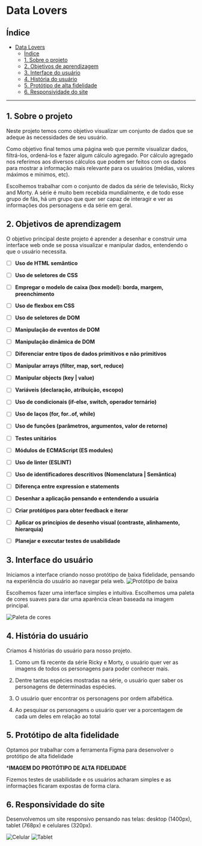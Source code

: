 # Data Lovers

## Índice

- [Data Lovers](#data-lovers)
  - [Índice](#índice)
  - [1. Sobre o projeto](#1-sobre-o-projeto)
  - [2. Objetivos de aprendizagem](#2-objetivos-de-aprendizagem)
  - [3. Interface do usuário](#3-interface-do-usuário)
  - [4. História do usuário](#4-história-do-usuário)
  - [5. Protótipo de alta fidelidade](#5-protótipo-de-alta-fidelidade)
  - [6. Responsividade do site](#6-responsividade-do-site)

***

## 1. Sobre o projeto

Neste projeto temos como objetivo visualizar um conjunto de dados que se adeque 
às necessidades de seu usuário.

Como objetivo final temos uma página web que permite visualizar dados,
filtrá-los, ordená-los e fazer algum cálculo agregado. Por cálculo agregado
nos referimos aos diversos cálculos que podem ser feitos com os dados para
mostrar a informação mais relevante para os usuários (médias, valores máximos e
mínimos, etc).

Escolhemos trabalhar com o conjunto de dados da série de televisão, Ricky and Morty.
A série é muito bem recebida mundialmente, e de todo esse grupo de fãs, há um grupo 
que quer ser capaz de interagir e ver as informações dos personagens e da série 
em geral.


## 2. Objetivos de aprendizagem

O objetivo principal deste projeto é aprender a desenhar e construir uma
interface web onde se possa visualizar e manipular dados, entendendo o que o
usuário necessita.


- [ ] **Uso de HTML semântico**


- [ ] **Uso de seletores de CSS**


- [ ] **Empregar o modelo de caixa (box model): borda, margem, preenchimento**


- [ ] **Uso de flexbox em CSS**

  
- [ ] **Uso de seletores de DOM**


- [ ] **Manipulação de eventos de DOM**


- [ ] **Manipulação dinâmica de DOM**


- [ ] **Diferenciar entre tipos de dados primitivos e não primitivos**


- [ ] **Manipular arrays (filter, map, sort, reduce)**


- [ ] **Manipular objects (key | value)**


- [ ] **Variáveis (declaração, atribuição, escopo)**

  
- [ ] **Uso de condicionais (if-else, switch, operador ternário)**


- [ ] **Uso de laços (for, for..of, while)**


- [ ] **Uso de funções (parâmetros, argumentos, valor de retorno)**

  
- [ ] **Testes unitários**


- [ ] **Módulos de ECMAScript (ES modules)**


- [ ] **Uso de linter (ESLINT)**


- [ ] **Uso de identificadores descritivos (Nomenclatura | Semântica)**


- [ ] **Diferença entre expression e statements**


- [ ] **Desenhar a aplicação pensando e entendendo a usuária**


- [ ] **Criar protótipos para obter feedback e iterar**


- [ ] **Aplicar os princípios de desenho visual (contraste, alinhamento, hierarquia)**


- [ ] **Planejar e executar testes de usabilidade**


## 3. Interface do usuário

Iniciamos a interface criando nosso protótipo de baixa fidelidade, pensando 
na experiência do usuário ao navegar pela web.
![Protótipo de baixa](src/img/prototipo.jpg) 

Escolhemos fazer uma interface simples e intuitiva. Escolhemos uma paleta de cores 
suaves para dar uma aparência clean baseada na imagem principal.

![Paleta de cores](src/img/paleta%20de%20cores.jpg) 

## 4. História do usuário

Criamos 4 histórias do usuário para nosso projeto.

1) Como um fã recente da série Ricky e Morty, o usuário quer ver as imagens de todos 
os personagens para poder conhecer mais.

2) Dentre tantas espécies mostradas na série, o usuário quer saber os personagens 
de determinadas espécies.

3) O usuário quer encontrar os personagens por ordem alfabética.

4) Ao pesquisar os personagens o usuário quer ver a porcentagem de cada um deles 
em relação ao total

## 5. Protótipo de alta fidelidade

Optamos por trabalhar com a ferramenta Figma para desenvolver o protótipo 
de alta fidelidade

*****IMAGEM DO PROTÓTIPO DE ALTA FIDELIDADE****

Fizemos testes de usabilidade e os usuários acharam simples e as 
informações ficaram expostas de forma clara.

## 6. Responsividade do site

Desenvolvemos um site responsivo pensando nas telas: desktop (1400px), tablet (768px) 
e celulares (320px).

![Celular](src/img/mediacelular.png) 
![Tablet](src/img/mediatablet.png) 
